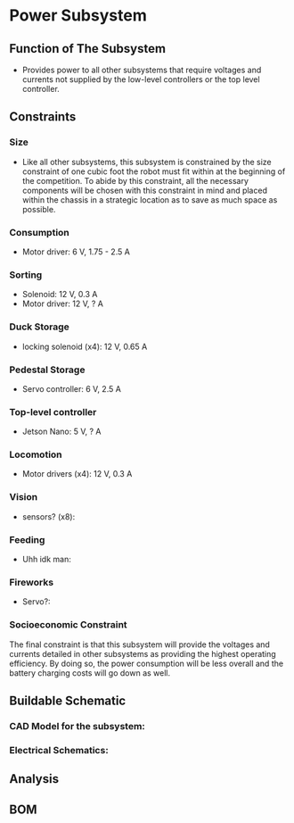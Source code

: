 # **Power Subsystem**
## **Function of The Subsystem** 
- Provides power to all other subsystems that require voltages and currents not supplied by the low-level controllers or the top level controller.
## **Constraints**
### **Size**

- Like all other subsystems, this subsystem is constrained by the size constraint of one cubic foot the robot must fit within at the beginning of the competition. To abide by this constraint, all the necessary components will be chosen with this constraint in mind and placed within the chassis in a strategic location as to save as much space as possible.

### **Consumption** ###
- Motor driver: 6 V, 1.75 - 2.5 A
### **Sorting**
- Solenoid: 12 V, 0.3 A
- Motor driver: 12 V, ? A
### **Duck Storage**
- locking solenoid (x4): 12 V, 0.65 A
### **Pedestal Storage**
- Servo controller: 6 V, 2.5 A
### **Top-level controller** 
- Jetson Nano: 5 V, ? A
### **Locomotion**
- Motor drivers (x4): 12 V, 0.3 A
### **Vision** 
- sensors? (x8):
### **Feeding**
- Uhh idk man:
### **Fireworks**
- Servo?:
### **Socioeconomic Constraint**

The final constraint is that this subsystem will provide the voltages and currents detailed in other subsystems as providing the highest operating efficiency. By doing so, the power consumption will be less overall and the battery charging costs will go down as well.

## **Buildable Schematic**

### **CAD Model for the subsystem:**

### **Electrical Schematics:**

## **Analysis**

## **BOM**
